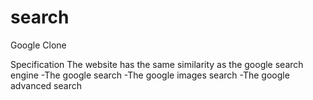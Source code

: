 # search

Google Clone

Specification
The website has the same similarity as the google search engine
-The google search
-The google images search
-The google advanced search
